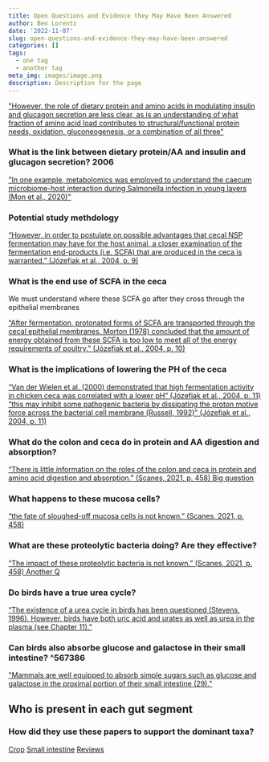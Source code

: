 ```yaml
---
title: Open Questions and Evidence they May Have Been Answered
author: Ben Lorentz
date: '2022-11-07'
slug: open-questions-and-evidence-they-may-have-been-answered
categories: []
tags:
  - one tag
  - another tag
meta_img: images/image.png
description: Description for the page
---
```


["However, the role of dietary protein and amino acids in modulating insulin and glucagon secretion are less clear, as is an understanding of what fraction of amino acid load contributes to structural/functional protein needs, oxidation, gluconeogenesis, or a combination of all three"](/citations/bilsboroughReviewIssuesDietary2006/)

### What is the link between dietary protein/AA and insulin and glucagon secretion? 2006

["In one example, metabolomics was employed to understand the caecum microbiome-host interaction during Salmonella infection in young layers (Mon et al., 2020)"](/citations/dehauOmicsTechnologiesPoultry2022)

### Potential study methdology

[“However, in order to postulate on possible advantages that cecal NSP fermentation may have for the host animal, a closer examination of the fermentation end-products (i.e. SCFA) that are produced in the ceca is warranted.” (Józefiak et al., 2004, p. 9)](/citations/jozefiakCarbohydrateFermentationAvian2004)

### What is the end use of SCFA in the ceca 

We must understand where these SCFA go after they cross through the epithelial membranes

[“After fermentation, protonated forms of SCFA are transported through the cecal epithelial membranes. Morton (1978) concluded that the amount of energy obtained from these SCFA is too low to meet all of the energy requirements of poultry.” (Józefiak et al., 2004, p. 10)](/citations/jozefiakCarbohydrateFermentationAvian2004)

### What is the implications of lowering the PH of the ceca 

[“Van der Wielen et al. (2000) demonstrated that high fermentation activity in chicken ceca was correlated with a lower pH” (Józefiak et al., 2004, p. 11) ](/citations/jozefiakCarbohydrateFermentationAvian2004)
[“this may inhibit some pathogenic bacteria by dissipating the proton motive force across the bacterial cell membrane (Russell, 1992)” (Józefiak et al., 2004, p. 11) ](/citations/jozefiakCarbohydrateFermentationAvian2004)

### What do the colon and ceca do in protein and AA digestion and absorption? 

[“There is little information on the roles of the colon and ceca in protein and amino acid digestion and absorption.” (Scanes, 2021, p. 458) Big question ](/citations/scanesProteinMetabolism2021)

### What happens to these mucosa cells?

[“the fate of sloughed-off mucosa cells is not known.” (Scanes, 2021, p. 458)](/citations/scanesProteinMetabolism2021)

### What are these proteolytic bacteria doing? Are they effective?

[“The impact of these proteolytic bacteria is not known.” (Scanes, 2021, p. 458) Another Q](/citations/scanesProteinMetabolism2021)


### Do birds have a true urea cycle?

[“The existence of a urea cycle in birds has been questioned (Stevens, 1996). However, birds have both uric acid and urates as well as urea in the plasma (see Chapter 11).”](/citations/scanesProteinMetabolism2021)


### <a id="^567386"></a>Can birds also absorbe glucose and galactose in their small intestine? ^567386

["Mammals are well equipped to absorb simple sugars such as glucose and galactose in the proximal portion of their small intestine (29)."](/citations/hooperHowHostmicrobialInteractions2002#^ac2483)

## Who is present in each gut segment

### How did they use these papers to support the dominant taxa?

[Crop](/citations/oakleyChickenGastrointestinalMicrobiome2014#^7e2dc9)
[Small intestine](oakleyChickenGastrointestinalMicrobiome2014#^93efae) 
[Reviews](/citations/oakleyChickenGastrointestinalMicrobiome2014#^706c8d)
